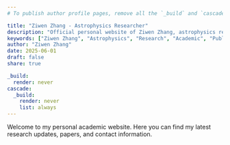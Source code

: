 ```yaml
---
# To publish author profile pages, remove all the `_build` and `cascade` settings below.

title: "Ziwen Zhang - Astrophysics Researcher"
description: "Official personal website of Ziwen Zhang, astrophysics researcher. Showcasing my research progress, publications, and projects."
keywords: ["Ziwen Zhang", "Astrophysics", "Research", "Academic", "Publications", "Science"]
author: "Ziwen Zhang"
date: 2025-06-01
draft: false
share: true

_build:
  render: never
cascade:
  _build:
    render: never
    list: always
---
```


Welcome to my personal academic website. Here you can find my latest research updates, papers, and contact information.